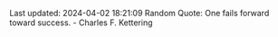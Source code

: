 Last updated: 2024-04-02 18:21:09
Random Quote: One fails forward toward success. - Charles F. Kettering